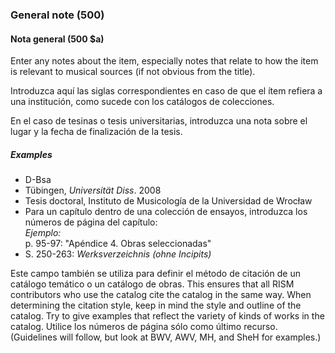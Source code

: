 ### General note (500)

#### Nota general (500 $a)

Enter any notes about the item, especially notes that relate to how the item is relevant to musical sources (if not obvious from the title).

Introduzca aquí las siglas correspondientes en caso de que el ítem refiera a una institución, como sucede con los catálogos de colecciones.

En el caso de tesinas o tesis universitarias, introduzca una nota sobre el lugar y la fecha de finalización de la tesis.

##### Examples

- D-Bsa
- Tübingen, _Universität Diss_. 2008
- Tesis doctoral, Instituto de Musicología de la Universidad de Wrocław
- Para un capítulo dentro de una colección de ensayos, introduzca los números de página del capítulo:  
  _Ejemplo:_  
  p. 95-97: "Apéndice 4. Obras seleccionadas"
- S. 250-263: _Werksverzeichnis (ohne Incipits)_

Este campo también se utiliza para definir el método de citación de un catálogo temático o un catálogo de obras. This ensures that all RISM contributors who use the catalog cite the catalog in the same way. When determining the citation style, keep in mind the style and outline of the catalog. Try to give examples that reflect the variety of kinds of works in the catalog. Utilice los números de página sólo como último recurso. (Guidelines will follow, but look at BWV, AWV, MH, and SheH for examples.)
